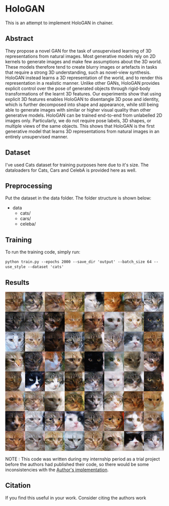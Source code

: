 # HoloGAN

This is an attempt to implement HoloGAN in chainer.

## Abstract

They propose a novel GAN for the task of unsupervised learning of 3D representations from natural images. Most generative models rely on 2D kernels to generate images and make few assumptions about the 3D world. These models therefore tend to create blurry images or artefacts in tasks that require a strong 3D understanding, such as novel-view synthesis. HoloGAN instead learns a 3D representation of the world, and to render this representation in a realistic manner. Unlike other GANs, HoloGAN provides explicit control over the pose of generated objects through rigid-body transformations of the learnt 3D features. Our experiments show that using explicit 3D features enables HoloGAN to disentangle 3D pose and identity, which is further decomposed into shape and appearance, while still being able to generate images with similar or higher visual quality than other generative models. HoloGAN can be trained end-to-end from unlabelled 2D images only. Particularly, we do not require pose labels, 3D shapes, or multiple views of the same objects. This shows that HoloGAN is the first generative model that learns 3D representations from natural images in an entirely unsupervised manner.

## Dataset

I've used Cats dataset for training purposes here due to it's size.
The dataloaders for Cats, Cars and CelebA is provided here as well.

## Preprocessing

Put the dataset in the data folder.
The folder structure is shown below:

- data 
  - cats/
  - cars/
  - celeba/

## Training

To run the training code, simply run:

```highlight bash
python train.py --epochs 2000 --save_dir 'output' --batch_size 64 --use_style --dataset 'cats' 
```

## Results

![cats](images/cats.gif)

NOTE : This code was written during my internship period as a trial project before the authors had published their code, so there would be some inconsistencies with the [Author's implementation](https://github.com/thunguyenphuoc/HoloGAN).

## Citation

If you find this useful in your work. Consider citing the authors work